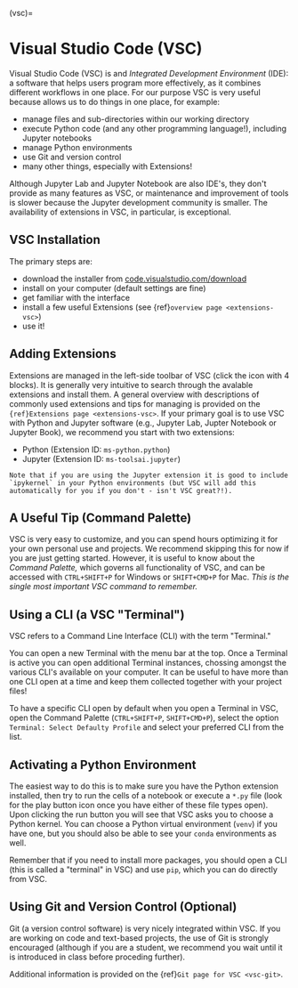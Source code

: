 (vsc)=
# Visual Studio Code (VSC)

Visual Studio Code (VSC) is and _Integrated Development Environment_ (IDE): a software that helps users program more effectively, as it combines different workflows in one place. For our purpose VSC is very useful because allows us to do things in one place, for example:
- manage files and sub-directories within our working directory
- execute Python code (and any other programming language!), including Jupyter notebooks
- manage Python environments
- use Git and version control
- many other things, especially with Extensions!

Although Jupyter Lab and Jupyter Notebook are also IDE's, they don't provide as many features as VSC, or maintenance and improvement of tools is slower because the Jupyter development community is smaller. The availability of extensions in VSC, in particular, is exceptional. 

## VSC Installation

The primary steps are:
- download the installer from [code.visualstudio.com/download](https://code.visualstudio.com/download)
- install on your computer (default settings are fine)
- get familiar with the interface
- install a few useful Extensions (see {ref}`overview page <extensions-vsc>`)
- use it!

## Adding Extensions

Extensions are managed in the left-side toolbar of VSC (click the icon with 4 blocks). It is generally very intuitive to search through the avalable extensions and install them. A general overview with descriptions of commonly used extensions and tips for managing is provided on the `{ref}Extensions page <extensions-vsc>`. If your primary goal is to use VSC with Python and Jupyter software (e.g., Jupyter Lab, Jupter Notebook or Jupyter Book), we recommend you start with two extensions:
- Python (Extension ID: `ms-python.python`)
- Jupyter (Extension ID: `ms-toolsai.jupyter`)

```{tip}
Note that if you are using the Jupyter extension it is good to include `ipykernel` in your Python environments (but VSC will add this automatically for you if you don't - isn't VSC great?!).
```

## A Useful Tip (Command Palette)

VSC is very easy to customize, and you can spend hours optimizing it for your own personal use and projects. We recommend skipping this for now if you are just getting started. However, it is useful to know about the _Command Palette,_ which governs all functionality of VSC, and can be accessed with `CTRL+SHIFT+P` for Windows or `SHIFT+CMD+P` for Mac. _This is the single most important VSC command to remember._

## Using a CLI (a VSC "Terminal")

VSC refers to a Command Line Interface (CLI) with the term "Terminal."

You can open a new Terminal with the menu bar at the top. Once a Terminal is active you can open additional Terminal instances, chossing amongst the various CLI's available on your computer. It can be useful to have more than one CLI open at a time and keep them collected together with your project files!

To have a specific CLI open by default when you open a Terminal in VSC, open the Command Palette (`CTRL+SHIFT+P`, `SHIFT+CMD+P`), select the option `Terminal: Select Defaulty Profile` and select your preferred CLI from the list.

## Activating a Python Environment

The easiest way to do this is to make sure you have the Python extension installed, then try to run the cells of a notebook or execute a `*.py` file (look for the play button icon once you have either of these file types open). Upon clicking the run button you will see that VSC asks you to choose a Python kernel. You can choose a Python virtual environment (`venv`) if you have one, but you should also be able to see your `conda` environments as well.

Remember that if you need to install more packages, you should open a CLI (this is called a "terminal" in VSC) and use `pip`, which you can do directly from VSC.

## Using Git and Version Control (Optional)

Git (a version control software) is very nicely integrated within VSC. If you are working on code and text-based projects, the use of Git is strongly encouraged (although if you are a student, we recommend you wait until it is introduced in class before proceding further).

Additional information is provided on the {ref}`Git page for VSC <vsc-git>`.